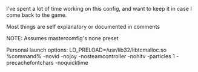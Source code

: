 I've spent a lot of time working on this config, and want to keep it in case I
come back to the game.

Most things are self explanatory or documented in comments

NOTE: Assumes mastercomfig's none preset

Personal launch options: LD_PRELOAD=/usr/lib32/libtcmalloc.so %command% -novid -nojoy -nosteamcontroller -nohltv -particles 1 -precachefontchars -noquicktime
